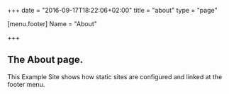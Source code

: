 +++
date = "2016-09-17T18:22:06+02:00"
title = "about"
type = "page"

[menu.footer]
    Name = "About"

+++

## The About page.
This Example Site shows how static sites are configured and linked at the footer menu.
